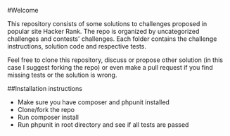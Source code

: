 #Welcome

This repository consists of some solutions to challenges proposed in popular site Hacker Rank. The repo is organized
by uncategorized challenges and contests' challenges. Each folder contains the challenge instructions, solution code 
and respective tests.

Feel free to clone this repository, discuss or propose other solution (in this case I suggest forking the repo) or even 
make a pull request if you find missing tests or the solution is wrong.

##Installation instructions

* Make sure you have composer and phpunit installed
* Clone/fork the repo
* Run composer install
* Run phpunit in root directory and see if all tests are passed